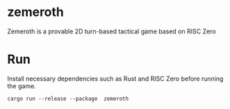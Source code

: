 # zemeroth
Zemeroth is a provable 2D turn-based tactical game based on RISC Zero

# Run
Install necessary dependencies such as Rust and RISC Zero before running the game.
```
cargo run --release --package  zemeroth
```
